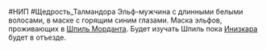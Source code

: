 #НИП #Щедрость_Талмандора 
Эльф-мужчина с длинными белыми волосами, в маске с горящим синим глазами. Маска эльфов, проживающих в [Шпиль Морданта](Общие%20сведения/Шпиль%20Морданта.md). Будет изучать Шпиль пока [Инизкара](НИПы/Инизкара.md) будет в отъезде.


